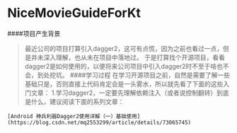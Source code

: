 # NiceMovieGuideForKt

####项目产生背景
>最近公司的项目打算引入dagger2，这可有点慌，因为之前也看过一点，但是并未深入理解，也从未在项目中落地过。
于是打算找个开源项目，看看dagger2是如何使用的，以便将来公司项目中引入dagger2时不至于啥也不会，到处挖坑。
####学习过程
>在学习开源项目之前，自然是需要了解一些基础只是，否则直接上代码肯定会是一头雾水，所以就先看了下面的这些入门文章：
 1.学习dagger2，一定要先理解依赖注入（或者说控制翻转）到底是什么，建议阅读下面的系列文章：
 
    [Android 神兵利器Dagger2使用详解（一）基础使用](https://blog.csdn.net/mq2553299/article/details/73065745)
    
